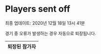 # Players sent off
최종 업데이트: 2020년 12월 18일 13시 41분


경기 중 오류가 발생하는 경우 자동으로 퇴장됩니다.


| 퇴장된 참가자 |
|:---:|